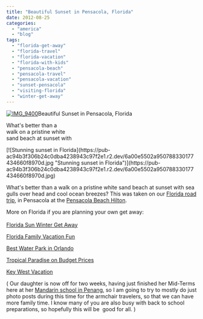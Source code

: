 ```yaml
---
title: "Beautiful Sunset in Pensacola, Florida"
date: 2012-08-25
categories: 
  - "america"
  - "blog"
tags: 
  - "florida-get-away"
  - "florida-travel"
  - "florida-vacation"
  - "florida-with-kids"
  - "pensacola-beach"
  - "pensacola-travel"
  - "pensacola-vacation"
  - "sunset-pensacola"
  - "visiting-florida"
  - "winter-get-away"
---
```


[![IMG_9400](https://pub-ac94b3f306b24c0dba4238943c97f2e1.r2.dev/6a00e5502a95078833017616603856970c.jpg "IMG_9400")](https://pub-ac94b3f306b24c0dba4238943c97f2e1.r2.dev/6a00e5502a95078833017616603856970c.jpg)Beautiful Sunset in Pensacola, Florida  
  
What's better than a  
walk on a pristine white  
sand beach at sunset with

<!--more--> [![Stunning sunset in Florida](https://pub-ac94b3f306b24c0dba4238943c97f2e1.r2.dev/6a00e5502a950788330177434660f8970d.jpg "Stunning sunset in Florida")](https://pub-ac94b3f306b24c0dba4238943c97f2e1.r2.dev/6a00e5502a950788330177434660f8970d.jpg)

What's better than a walk on a pristine white sand beach at sunset with sea gulls over head and cool ocean breezes? This was taken on our [Florida road trip](http://soultravelers3new.local/2011/10/florida-road-trip-sun-fun-family-vacation.html "Florida road trip"), in Pensacola at the [Pensacola Beach Hilton](http://www1.hilton.com/en_US/hi/hotel/PNSPEHF-Hilton-Pensacola-Beach-Gulf-Front-Florida/index.do "pensacola hilton beach ").  
  
More on Florida if you are planning your own get away:  
[  
Florida Sun Winter Get Away](http://soultravelers3new.local/2012/01/florida-sun-winter-getaway.html "Florida winter get away vacation")  
  
[Florida Family Vacation Fun](http://soultravelers3new.local/2011/11/florida-family-vacation-fun.html "Florida family vacation fun")

[Best Water Park in Orlando](http://soultravelers3new.local/2012/07/best-water-park-in-orlando-coco-key-resort.html "best water park in Orlando")  
  
[Tropical Paradise on Budget Prices](http://soultravelers3new.local/2012/02/tropical-paradise-at-budget-prices.html "Tropical Paradise on budget prices")  
  
[Key West Vacation](http://soultravelers3new.local/2012/02/key-west-vacation.html "Key West Vacation")

( Our daughter is now off for two weeks, having just finished her Mid-Terms here at her [Mandarin school in Penang](http://soultravelers3new.local/2012/06/why-learn-mandarin-in-tropical-asia-penang.html "mandarin school in Penang"), so I am going to try to mostly do just photo posts during this time for the armchair travelers, so that we can have more family time. I know many of you are also busy with back to school preparations, so hopefully this will be  good for all. )
